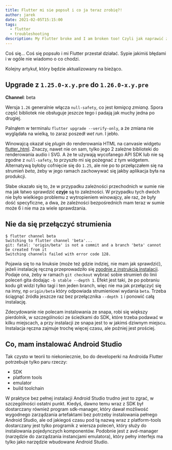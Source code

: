 ```yaml
---
title: Flutter mi sie popsuł i co ja teraz zrobię?!
author: jarek
date: 2021-02-05T15:15:00
tags:
  - flutter
  - troubleshooting
description: My Flutter broke and I am broken too! Czyli jak naprawić zepsute środowisko programistyczne i uruchomieniowe Fluttera.
---
```


Coś się... Coś się popsuło i mi Flutter przestał działać. Sypie jakimiś błędami i w ogóle nie wiadomo o co chodzi.

Kolejny artykuł, który będzie aktualizowany na bieżąco.

<!-- more -->

## Upgrade z `1.25.0-x.y.pre` do `1.26.0-x.y.pre`

**Channel**: beta

Wersja `1.26` generalnie włącza `null-safety`, co jest *łamiącą zmianą*. Spora część bibliotek nie obsługuje jeszcze tego i padają jak muchy jedna po drugiej.

Palnąłem w terminalu `flutter upgrade --verify-only`, a że zmiana nie wyglądała na wielką, to zaraz poszedł *wet run*. I jebło.

Winowajcą okazał się *plugin* do renderowania HTML na canvasie widgetu [flutter_html](https://pub.dev/packages/flutter_html). Znaczy, nawet nie on sam, tylko jego 2 zależne biblioteki do renderowania audio i SVG. A że te używają wycofanego API SDK lub nie są zgodne z `null-safety`, to przyszło mi się pożegnać z tym widgetem. Alternatywą byłoby cofnięcie się do `1.25`, ale nie po to przełączałem się na strumień *beta*, żeby w jego ramach zachowywać się jakby aplikacja była na produkcji.

Słabe okazało się to, że w przypadku zależności przechodnich w sumie nie ma jak łatwo sprawdzić **czyje** są to zależności. W przypadku tych dwóch nie było wielkiego problemu z wytropieniem winowajcy, ale raz, że były dość specyficzne, a dwa, że zależności bezpośrednich mam teraz w sumie może 6 i nie ma za wiele sprawdzania.

## Nie da się przełączyć strumienia

```shell-session
$ flutter channel beta
Switching to flutter channel 'beta'...
git: fatal: 'origin/beta' is not a commit and a branch 'beta' cannot be created from it
Switching channels failed with error code 128.
```

Pojawia się to na linuksie (może też gdzie indziej, nie mam jak sprawdzić), jeżeli instalację ręczną przeprowadziło się [zgodnie z instrukcją instalacji](https://flutter.dev/docs/get-started/install/linux#install-flutter-manually). Podaje ona, żeby w ramach `git checkout` wybrać sobie strumień do linii poleceń gita dodając `-b stable --depth 1`. Efekt jest taki, że po pobraniu kodu git widzi tylko tagi i ten jeden branch, więc nie ma jak przełączyć się na inny, np `origin/beta` który odpowiada strumieniowi wydania `beta`. Trzeba ściągnąć źródła jeszcze raz bez przełącznika `--depth 1` i ponowić całą instalację.

Zdecydowanie nie polecam instalowania ze snapa, robi się większy pierdolnik, w szczególności ze ścieżkami do SDK, które trzeba podawać w kilku miejscach, a przy instalacji ze snapa jest to w jakimś dziwnym miejscu. Instalacja ręczna zajmuje trochę więcej czasu, ale poźniej jest prościej.

## Co, mam instalować Android Studio

Tak czysto w teorii to niekoniecznie, bo do developerki na Androida Flutter potrzebuje tylko paru rzeczy:

* SDK
* platform tools
* emulator
* build toolchain

W praktyce bez pełnej instalacji Android Studio trudno jest to zgrać, w szczególności ostatni punkt. Kiedyś, dawno temu wraz z SDK był dostarczany również program sdk-manager, który dawał możliwość wygodnego zarządzania artefaktami bez potrzeby instalowania pełnego Android Studio, ale od jakiegoś czasu pod tą nazwą wraz z platform-tools dostarczany jest tylko programik z wiersza poleceń, który służy do instalowania pojedynczych komponentów. Podobnie jest z avd-manager (narzędzie do zarządzania instancjami emulatora), który pełny interfejs ma tylko jako narzędzie wbudowane Android Studio.
